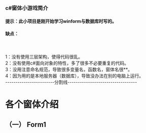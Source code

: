 ### c#窗体小游戏简介
#### 提示：此小项目是刚开始学习winform与数据库时写的。
#### 缺点：
<br><br>
1：没有使用三层架构，使得代码很乱。<br>
2：没有使用c#面向对象的特性，多了很多不必要重复的代码。<br>
3：没用注意命名规范，导致很多变量名，函数名，窗体名很**。<br>
4：因为用的是本地服务器（数据库），导致没办法在别的电脑上运行。<br>
------------------------分割线----------------------------------
# 各个窗体介绍
## （一） Form1
